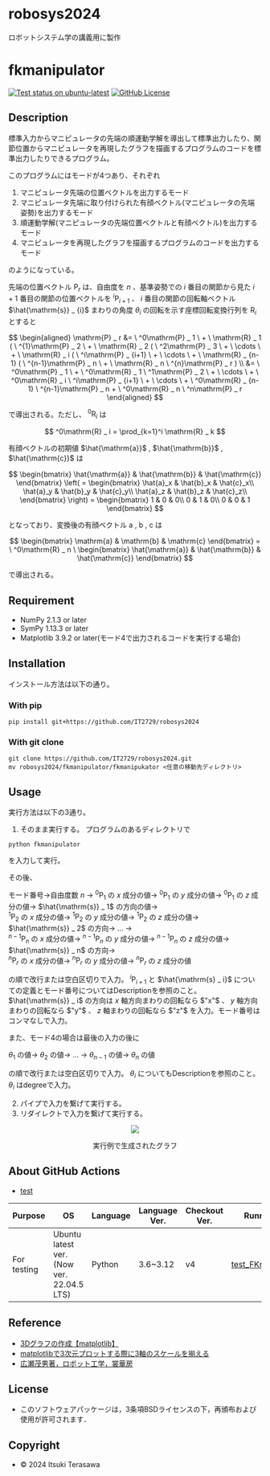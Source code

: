 # robosys2024
ロボットシステム学の講義用に製作

# fkmanipulator
<a href="https://github.com/IT2729/robosys2024/actions/workflows/test_FKmanipulator.yml"><img src="https://github.com/IT2729/robosys2024/actions/workflows/test_FKmanipulator.yml/badge.svg" alt="Test status on ubuntu-latest"></a>
<a href="https://github.com/IT2729/robosys2024/tree/main?tab=BSD-3-Clause-1-ov-file"><img alt="GitHub License" src="https://img.shields.io/github/license/IT2729/robosys2024"></a>

## Description
標準入力からマニピュレータの先端の順運動学解を導出して標準出力したり、関節位置からマニピュレータを再現したグラフを描画するプログラムのコードを標準出力したりできるプログラム。

このプログラムにはモードが4つあり、それぞれ
1. マニピュレータ先端の位置ベクトルを出力するモード
2. マニピュレータ先端に取り付けられた有顔ベクトル(マニピュレータの先端姿勢)を出力するモード
3. 順運動学解(マニピュレータの先端位置ベクトルと有顔ベクトル)を出力するモード
4. マニピュレータを再現したグラフを描画するプログラムのコードを出力するモード

のようになっている。


先端の位置ベクトル $\mathrm{P} _ r$ は、自由度を $n$ 、基準姿勢での $i$ 番目の関節から見た $i+1$ 番目の関節の位置ベクトルを $^i\mathrm{P} _ {i+1}$ 、 $i$ 番目の関節の回転軸ベクトル $\hat{\mathrm{s}} _ {i}$ まわりの角度 $\theta _ {i}$ の回転を示す座標回転変換行列を $\mathrm{R} _ {i}$ とすると

$$
\begin{aligned}
\mathrm{P} _ r &= \ ^0\mathrm{P} _ 1 \ + \ \mathrm{R} _ 1 ( \ ^{1}\mathrm{P} _ 2 \ + \ \mathrm{R} _ 2 ( \ ^2\mathrm{P} _ 3 \ + \ \cdots \ + \ \mathrm{R} _ i ( \ ^i\mathrm{P} _ {i+1} \ + \ \cdots \ + \ \mathrm{R} _ {n-1} ( \ ^{n-1}\mathrm{P} _ n \ + \ \mathrm{R} _ n \ ^{n}\mathrm{P} _ r ) \\
&= \ ^0\mathrm{P} _ 1 \ + \ ^0\mathrm{R} _ 1 \ ^1\mathrm{P} _ 2 \ + \ \cdots \ + \ ^0\mathrm{R} _ i \ ^i\mathrm{P} _ {i+1} \ + \ \cdots \ + \ ^0\mathrm{R} _ {n-1} \ ^{n-1}\mathrm{P} _ n + \ ^0\mathrm{R} _ n \ ^n\mathrm{P} _ r 
\end{aligned}
$$

で導出される。ただし、 $^0\mathrm{R} _ i$ は

$$
^0\mathrm{R} _ i = \prod_{k=1}^i \mathrm{R} _ k
$$

有顔ベクトルの初期値 $\hat{\mathrm{a}}$ , $\hat{\mathrm{b}}$ , $\hat{\mathrm{c}}$ は

$$
\begin{bmatrix}
\hat{\mathrm{a}} & \hat{\mathrm{b}} & \hat{\mathrm{c}}
\end{bmatrix} \left( = \begin{bmatrix}
\hat{a}_x & \hat{b}_x & \hat{c}_x\\
\hat{a}_y & \hat{b}_y & \hat{c}_y\\
\hat{a}_z & \hat{b}_z & \hat{c}_z\\
\end{bmatrix} \right) = \begin{bmatrix}
1 & 0 & 0\\
0 & 1 & 0\\
0 & 0 & 1
\end{bmatrix}
$$

となっており、変換後の有顔ベクトル $\mathrm{a}$ , $\mathrm{b}$ , $\mathrm{c}$ は

$$
\begin{bmatrix}
\mathrm{a} & \mathrm{b} & \mathrm{c}
\end{bmatrix} = \ ^0\mathrm{R} _ n \ \begin{bmatrix}
\hat{\mathrm{a}} & \hat{\mathrm{b}} & \hat{\mathrm{c}}
\end{bmatrix}
$$

で導出される。


## Requirement
- NumPy 2.1.3 or later
- SymPy 1.13.3 or later
- Matplotlib 3.9.2 or later(モード4で出力されるコードを実行する場合)

## Installation
インストール方法は以下の通り。

### With pip

```
pip install git+https://github.com/IT2729/robosys2024
```

### With git clone

```
git clone https://github.com/IT2729/robosys2024.git
mv robosys2024/fkmanipulator/fkmanipukator <任意の移動先ディレクトリ>
```

## Usage
実行方法は以下の3通り。
1. そのまま実行する。
プログラムのあるディレクトリで

```
python fkmanipulator
```

を入力して実行。

その後、

モード番号→自由度数 $n$ → 
$^0\mathrm{P} _ 1$ の $x$ 成分の値→ 
$^0\mathrm{P} _ 1$ の $y$ 成分の値→ 
$^0\mathrm{P} _ 1$ の $z$ 成分の値→ 
$\hat{\mathrm{s}} _ 1$ の方向の値→  
$^1\mathrm{P} _ 2$ の $x$ 成分の値→ 
$^1\mathrm{P} _ 2$ の $y$ 成分の値→ 
$^1\mathrm{P} _ 2$ の $z$ 成分の値→ 
$\hat{\mathrm{s}} _ 2$ の方向→ … →  
$^{n-1}\mathrm{P} _ n$ の $x$ 成分の値→ 
$^{n-1}\mathrm{P} _ n$ の $y$ 成分の値→ 
$^{n-1}\mathrm{P} _ n$ の $z$ 成分の値→ 
$\hat{\mathrm{s}} _ n$ の方向→  
$^n\mathrm{P} _ r$ の $x$ 成分の値→ 
$^n\mathrm{P} _ r$ の $y$ 成分の値→ 
$^n\mathrm{P} _ r$ の $z$ 成分の値

の順で改行または空白区切りで入力。 $^i\mathrm{P} _ {i+1}$ と $\hat{\mathrm{s} _ i}$ についての定義とモード番号についてはDescriptionを参照のこと。 $\hat{\mathrm{s}} _ i$ の方向は $x$ 軸方向まわりの回転なら $"x"$ 、 $y$ 軸方向まわりの回転なら $"y"$ 、 $z$ 軸まわりの回転なら $"z"$ を入力。モード番号はコンマなしで入力。

また、モード4の場合は最後の入力の後に

$\theta _ 1$ の値→
$\theta _ 2$ の値→ … →
$\theta _ {n-1}$ の値→
$\theta _ n$ の値

の順で改行または空白区切りで入力。 $\theta _ i$ についてもDescriptionを参照のこと。 $\theta _ i$ はdegreeで入力。

2. パイプで入力を繋げて実行する。
3. リダイレクトで入力を繋げて実行する。


<div align="center">
  <div class="the gragh ploted by the execution example">
    <img src="https://i.imgur.com/D3gs2G2.png"\>
    <p>実行例で生成されたグラフ</p>
  </div>
</div>

## About GitHub Actions
- <a href="https://github.com/IT2729/robosys2024/blob/main/.github/workflows/test_FKmanipulator.yml">test</a>
<table width="800">
  <thead>
    <tr>
      <th scope="col">Purpose</th>
      <th scope="col">OS</th>
      <th scope="col">Language</th>
      <th scope="col">Language Ver.</th>
      <th scope="col">Checkout Ver.</th>
      <th scope="col">Running Program</th>
    </tr>
  </thead>
  <tbody>
    <tr>
      <td width="16.5%">For testing</td>
      <td width="28.5%">Ubuntu latest ver.<br>(Now ver. 22.04.5 LTS)</td>
      <td width="10%">Python</td>
      <td width="12,5%">3.6~3.12</td>
      <td width="12.5%">v4</td>
      <td width="20%"><a href="https://github.com/IT2729/robosys2024/blob/main/test/test_FKmanipulator.bash">test_FKmnaipulator.bash</a></td>
    </tr>
  </tbody>
</table>


## Reference
- <a href="https://liquids.dev/articles/017df634-6a8e-47e0-b0af-6a3fb8bd5790">3Dグラフの作成【matplotlib】</a>
- <a href="https://qiita.com/ae14watanabe/items/71f678755525d8088849">matplotlibで3次元プロットする際に3軸のスケールを揃える</a>
- <a href="https://www.shokabo.co.jp/mybooks/ISBN978-4-7853-6512-7.htm">広瀬茂男著，ロボット工学，裳華房</a>

## License

- このソフトウェアパッケージは，3条項BSDライセンスの下，再頒布および使用が許可されます．

## Copyright

- © 2024 Itsuki Terasawa
